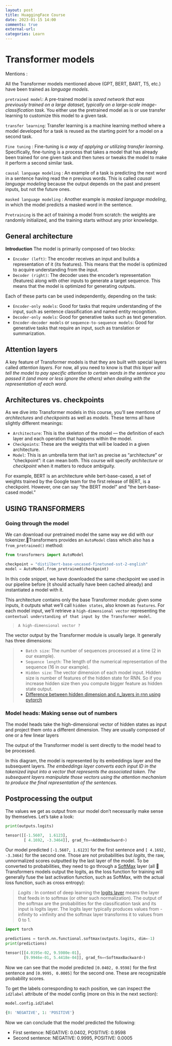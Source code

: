 ```yaml
---
layout: post
title: HuaggingFace Course
date: 2023-01-15 14:00
comments: true
external-url:
categories: Learn
---
```





# Transformer models

Mentions : 

All the Transformer models mentioned above (GPT, BERT, BART, T5, etc.) have been trained as _language models_.

`pretrained model`: A pre-trained model is *saved network that was previously trained on a large dataset, typically on a large-scale image-classification task*. You either use the pretrained model as is or use transfer learning to customize this model to a given task.

`transfer learning`: Transfer learning is a machine learning method where a model developed for a task is reused as the starting point for a model on a second task.

`Fine tuning` : Fine-tuning is *a way of applying or utilizing transfer learning*. Specifically, fine-tuning is a process that takes a model that has already been trained for one given task and then tunes or tweaks the model to make it perform a second similar task.

`causal language modeling` : An example of a task is predicting the next word in a sentence having read the _n_ previous words. This is called _causal language modeling_ because the output depends on the past and present inputs, but not the future ones.

`masked language modeling` : Another example is _masked language modeling_, in which the model predicts a masked word in the sentence.

`Pretraining` is the act of training a model from scratch: the weights are randomly initialized, and the training starts without any prior knowledge.

## General architecture

**Introduction**
The model is primarily composed of two blocks:

- `Encoder (left)`: The encoder receives an input and builds a representation of it (its features). This means that the model is optimized to acquire understanding from the input.
- `Decoder (right)`: The decoder uses the encoder’s representation (features) along with other inputs to generate a target sequence. This means that the model is optimized for generating outputs.

Each of these parts can be used independently, depending on the task:

- `Encoder-only models`: Good for tasks that require understanding of the input, such as sentence classification and named entity recognition.
- `Decoder-only models`: Good for generative tasks such as text generation.
- `Encoder-decoder models` or `sequence-to-sequence models`: Good for generative tasks that require an input, such as translation or summarization.

## Attention layers

A key feature of Transformer models is that they are built with special layers called _attention layers_. For now, all you need to know is that *this layer will tell the model to pay specific attention to certain words in the sentence you passed it (and more or less ignore the others) when dealing with the representation of each word.*

## Architectures vs. checkpoints

As we dive into Transformer models in this course, you’ll see mentions of _architectures_ and _checkpoints_ as well as _models_. These terms all have slightly different meanings:

- `Architecture`: This is the skeleton of the model — the definition of each layer and each operation that happens within the model.
- `Checkpoints`: These are the weights that will be loaded in a given architecture.
- `Model`: This is an umbrella term that isn’t as precise as “architecture” or “checkpoint”: it can mean both. This course will specify _architecture_ or _checkpoint_ when it matters to reduce ambiguity.

For example, BERT is an architecture while bert-base-cased, a set of weights trained by the Google team for the first release of BERT, is a checkpoint. However, one can say “the BERT model” and “the bert-base-cased model.”

## USING TRANSFORMERS

### Going through the model

We can download our pretrained model the same way we did with our tokenizer.🤗Transformers provides an `AutoModel` class which also has a `from_pretrained()` method:

```python
from transformers import AutoModel

checkpoint = "distilbert-base-uncased-finetuned-sst-2-english"
model = AutoModel.from_pretrained(checkpoint)
```

In this code snippet, we have downloaded the same checkpoint we used in our pipeline before (it should actually have been cached already) and instantiated a model with it.

This architecture contains only the base Transformer module: given some inputs, it outputs what we’ll call `hidden states`, also known as `features`. For each model input, we’ll retrieve a `high-dimensional vector` representing the `contextual understanding of that input by the Transformer model`.

>`A high-dimensional vector ?`
> 
 The vector output by the Transformer module is usually large. It generally has three dimensions:
> - `Batch size`: The number of sequences processed at a time (2 in our example).
> - `Sequence length`: The length of the numerical representation of the sequence (16 in our example).
> - `Hidden size`: The vector dimension of each model input. Hidden size is number of features of the hidden state for RNN. So if you increase hidden size then you compute bigger feature as hidden state output.
> - [Difference between hidden dimension and n_layers in rnn using pytorch](https://stackoverflow.com/questions/63294347/difference-between-hidden-dimension-and-n-layers-in-rnn-using-pytorch)


### Model heads: Making sense out of numbers

The model heads take the high-dimensional vector of hidden states as input and project them onto a different dimension. They are usually composed of one or a few linear layers

The output of the Transformer model is sent directly to the model head to be processed.

In this diagram, the model is represented by its embeddings layer and the subsequent layers. *The embeddings layer converts each input ID in the tokenized input into a vector that represents the associated token. The subsequent layers manipulate those vectors using the attention mechanism to produce the final representation of the sentences.*

## Postprocessing the output
The values we get as output from our model don’t necessarily make sense by themselves. Let’s take a look:
```python
print(outputs.logits)
```

```python
tensor([[-1.5607,  1.6123],
        [ 4.1692, -3.3464]], grad_fn=<AddmmBackward>)
```

Our model predicted `[-1.5607, 1.6123]` for the first sentence and `[ 4.1692, -3.3464]` for the second one. Those are not probabilities but _logits_, the raw, unnormalized scores outputted by the last layer of the model. To be converted to probabilities, they need to go through a [SoftMax](https://en.wikipedia.org/wiki/Softmax_function) layer (all 🤗 Transformers models output the logits, as the loss function for training will generally fuse the last activation function, such as SoftMax, with the actual loss function, such as cross entropy):

> *Logits :* 
> In context of deep learning the [logits layer](https://www.tensorflow.org/tutorials/estimators/cnn#logits_layer) means the layer that feeds in to softmax (or other such normalization). The output of the softmax are the probabilities for the classification task and its input is logits layer. The logits layer typically produces values from -infinity to +infinity and the softmax layer transforms it to values from 0 to 1.

```python
import torch

predictions = torch.nn.functional.softmax(outputs.logits, dim=-1)
print(predictions)
```

```python
tensor([[4.0195e-02, 9.5980e-01],
        [9.9946e-01, 5.4418e-04]], grad_fn=<SoftmaxBackward>)
```

Now we can see that the model predicted `[0.0402, 0.9598]` for the first sentence and `[0.9995, 0.0005]` for the second one. These are recognizable probability scores.

To get the labels corresponding to each position, we can inspect the `id2label` attribute of the model config (more on this in the next section):
```python
model.config.id2label
```

```python
{0: 'NEGATIVE', 1: 'POSITIVE'}
```

Now we can conclude that the model predicted the following:

-   First sentence: NEGATIVE: 0.0402, POSITIVE: 0.9598
-   Second sentence: NEGATIVE: 0.9995, POSITIVE: 0.0005